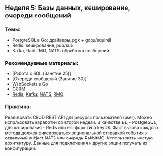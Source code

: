 ## Неделя 5: Базы данных, кеширование, очереди сообщений

### Темы:
* PostgreSQL в Go: драйверы, pgx + goqu/squirell
* Redis: кеширование, pub/sub
* Kafka, RabbitMQ, NATS: обработка сообщений

### Рекомендуемые материалы:
* [Работа с SQL (Занятие 25)]
* [Очереди сообщений (Занятие 30)]
* WebSockets в Go
* [GORM](https://gorm.io/)
* [Redis](https://github.com/redis/go-redis), [Kafka](https://github.com/twmb/franz-go), [NATS](https://github.com/nats-io/nats.go), [RMQ](https://github.com/rabbitmq/amqp091-go)

### Практика:

Реализовать CRUD REST API для ресурса пользователя (user). Можно использовать наработки со второй недели.
В качестве БД - PostgreSQL, для кэширования - Redis или его форк типа keyDB. Факт вызова каждого метода
должен фиксироваться опциональной отправкой события в отдельный subject NATS или очередь RabbitMQ.
Использовать чистую архитектуру. Данные для подключения и другие опции получать из конфигурации.
